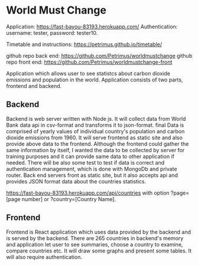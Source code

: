 # World Must Change

Application: https://fast-bayou-83193.herokuapp.com/
Authentication: username: tester, password: tester10.

Timetable and instructions: https://petrimus.github.io/timetable/

github repo back end: https://github.com/Petrimus/worldmustchange
github repo front end: https://github.com/Petrimus/worldmustchange-front


Application which allows user to see statistcs about carbon dioxide emissions and population in the world. Application consists of two parts, frontend and backend.

## Backend
Backend is web server written with Node js. It will collect data from World Bank data api in csv-format and transforms it to json-format. final Data is comprised of yearly values of individual country's population and carbon dioxide emissions from 1960.  It will serve frontend as static site and also provide above data to the frontend. Although the frontend could gather the same information by itself, I wanted the data to be collected by server for training purposes and it can provide same data to other application if needed. There will be also some test to test if data is correct and authentication management, which is done with MongoDb and private router. Back end servers front as static site, but it also accepts api and provides JSON format data about the countries statistics.

https://fast-bayou-83193.herokuapp.com/api/countries with option ?page=[page number] or ?country=[Country Name].

## Frontend 
Frontend is React application which uses data provided by the backend and is served by the backend. There are 265 countries in backend's memory and application let user to see summaries, choose a country to examine, compare countries etc. It will draw some graphs and present some tables. It will also require authentication.

